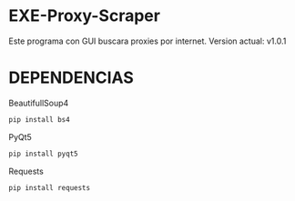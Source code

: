 # EXE-Proxy-Scraper
Este programa con GUI buscara proxies por internet. 
Version actual: v1.0.1


# DEPENDENCIAS

BeautifullSoup4
```python
pip install bs4
```
PyQt5
```python
pip install pyqt5
```
Requests
```python
pip install requests
```
